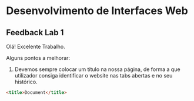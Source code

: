 # Desenvolvimento de Interfaces Web

## Feedback Lab 1

Olá! Excelente Trabalho.

Alguns pontos a melhorar:

1. Devemos sempre colocar um título na nossa página, de forma a que utilizador consiga identificar o website nas tabs abertas e no seu histórico.

```html
<title>Document</title>
```